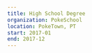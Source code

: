 ```yaml
---
title: High School Degree
organization: PokeSchool
location: PokeTown, PT
start: 2017-01
end: 2017-12
---
```

